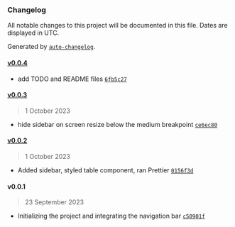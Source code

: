 ### Changelog

All notable changes to this project will be documented in this file. Dates are displayed in UTC.

Generated by [`auto-changelog`](https://github.com/CookPete/auto-changelog).

#### [v0.0.4](https://github.com/mgcodeur/maladash/compare/v0.0.3...v0.0.4)

- add TODO and README files [`6fb5c27`](https://github.com/mgcodeur/maladash/commit/6fb5c2797d203a262ca883ece5e792012768d49c)

#### [v0.0.3](https://github.com/mgcodeur/maladash/compare/v0.0.2...v0.0.3)

> 1 October 2023

- hide sidebar on screen resize below the medium breakpoint [`ce6ec80`](https://github.com/mgcodeur/maladash/commit/ce6ec80002987b460a5c2c28300d0c96f5593351)

#### [v0.0.2](https://github.com/mgcodeur/maladash/compare/v0.0.1...v0.0.2)

> 1 October 2023

- Added sidebar, styled table component, ran Prettier [`0156f3d`](https://github.com/mgcodeur/maladash/commit/0156f3d62dd2c8b42a2143d9958ed3d169db4de6)

#### v0.0.1

> 23 September 2023

- Initializing the project and integrating the navigation bar [`c50901f`](https://github.com/mgcodeur/maladash/commit/c50901fc93f2cfcb30d91d33cad3c316478e5b2f)
